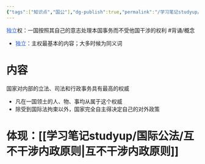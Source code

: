 ```yaml
---
{"tags":["知识点","国公"],"dg-publish":true,"permalink":"/学习笔记studyup/国际公法/独立权/","dgPassFrontmatter":true,"created":"2024-11-04T19:52:41.507+08:00","updated":"2024-11-06T18:55:20.660+08:00"}
---
```


<font color="#245bdb">独立</font>权：一国按照其自己的意志处理本国事务而不受他国干涉的权利 #背诵/概念 
- <font color="#245bdb">独立</font>：主权最基本的内容；大多时候为同义词
# 内容
国家对内部的立法、司法和行政事务具有最高的权威
- 凡在一国领土的人、物、事均从属于这个权威
- 除受到国际法拘束以外，国家完全自主得决定自己的对外政策
# 体现：[[学习笔记studyup/国际公法/互不干涉内政原则\|互不干涉内政原则]]